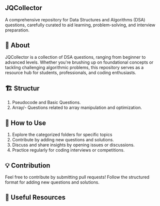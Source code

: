 ## JQCollector

A comprehensive repository for Data Structures and Algorithms (DSA) questions, carefully curated to aid learning, problem-solving, and interview preparation.


 ## 📌 About

JQCollector is a collection of DSA questions, ranging from beginner to advanced levels. Whether you're brushing up on foundational concepts or tackling challenging algorithmic problems, this repository serves as a resource hub for students, professionals, and coding enthusiasts.

 ## 🏗 Structur

 1.  Pseudocode and Basic Questions.
 2.  Array/- Questions related to array manipulation and optimization.

 ## 🚀 How to Use

1. Explore the categorized folders for specific topics
2. Contribute by adding new questions and solutions.
3. Discuss and share insights by opening issues or discussions.
4. Practice regularly for coding interviews or competitions.

## 💡 Contribution
 
 Feel free to contribute by submitting pull requests! Follow the structured format for adding new questions and solutions.

 ## 🔗 Useful Resources
 
 
